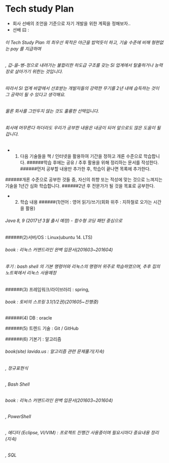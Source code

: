 # Tech study Plan

* 회사 선배의 조언을 기준으로 자기 개발을 위한 계획을 정해보자..
* 선배 曰 : 
###### 이 Tech Study Plan 의 최우선 목적은 야근을 밥먹듯이 하고, 기술 수준에 비해 형편없는 pay 를 지급하며
###### , 갑-을-병-정으로 내려가는 불합리한 하도급 구조를 갖는 SI 업계에서 탈출하거나 능력장로 살아가기 위한는 것입니다.
###### 따라서 SI 업계 바깥에서 선호받는 개발자들의 강력한 무기를 2년 내에 습득하는 것이 그 공략이 될 수 있다고 생각해요.
###### 물론 회사를 그만두지 않는 것도 훌륭한 선택입니다. 
###### 회사에 머무른다 하더라도 우리가 공부한 내용은 내공이 되어 앞으로도 많은 도움이 될 겁니다.
 
* 1. 다음 기술들을 책 / 인터넷을 활용하여 기간을 정하고 개론 수준으로 학습합니다. 
######학습 후에는 공유 / 추후 활용을 위해 정리하는 문서를 작성한다.
######먼저 공부할 내용만 추가한 후, 학습이 끝나면 목록에 추가한다.
 
######개론 수준으로 공부한 것들 중, 자신의 취향 또는 적성에 맞는 것으로 느껴지는 기술을 1년간 심화 학습합니다.
######2년 후 전문가가 될 것을 목표로 공부한다.
 
* 2. 학습 내용
######(1)언어 : 영어 읽기/쓰기(회화 위주 : 지하철로 오가는 시간을 활용)
######        Java 8, 9 (2017년 3월 출시 예정) - 함수형 코딩 패턴 중심으로
 
######(2)서버/OS : Linux(ubuntu 14. LTS)
######           book : 리눅스 커맨드라인 완벽 입문서(201603~201604) 
######                  후기 : bash shell 의 기본 명령어와 리눅스의 명령어 위주로 학습하였으며, 추후 집의 노트북에서 리눅스 사용예정
 
######(3) 프레임워크/라이브러리 : spring, 
######           book : 토비의 스프링 3.1(1/2권)(201605~진행중)

######(4) DB : oracle
 
######(5) 트렌드 기술 : Git / GitHub
 
######(6) 기본기 : 알고리즘 
######                 book(site) lavida.us : 알고리즘 관련 문제풀기(지속)
######        , 정규표현식
######        , Bash Shell
######                 book : 리눅스 커맨드라인 완벽 입문서(201603~201604) 
######        , PowerShell
######        , 에디터 (Eclipse, VI/VIM) : 프로젝트 진행간 사용중이며 필요시마다 중요내용 정리(지속)
######        , SQL 
